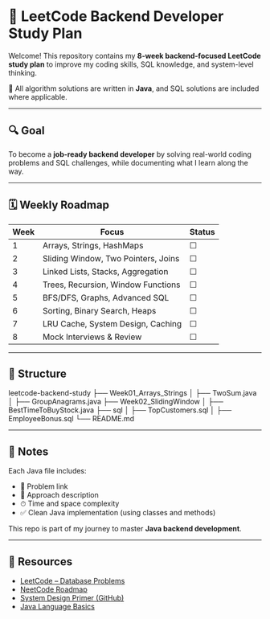 # 🧠 LeetCode Backend Developer Study Plan

Welcome! This repository contains my **8-week backend-focused LeetCode study plan** to improve my coding skills, SQL knowledge, and system-level thinking.

📝 All algorithm solutions are written in **Java**, and SQL solutions are included where applicable.

---

## 🔍 Goal

To become a **job-ready backend developer** by solving real-world coding problems and SQL challenges, while documenting what I learn along the way.

---

## 🗓️ Weekly Roadmap

| Week | Focus                                     | Status |
|------|-------------------------------------------|--------|
| 1    | Arrays, Strings, HashMaps                 | ☐      |
| 2    | Sliding Window, Two Pointers, Joins       | ☐      |
| 3    | Linked Lists, Stacks, Aggregation         | ☐      |
| 4    | Trees, Recursion, Window Functions        | ☐      |
| 5    | BFS/DFS, Graphs, Advanced SQL             | ☐      |
| 6    | Sorting, Binary Search, Heaps             | ☐      |
| 7    | LRU Cache, System Design, Caching         | ☐      |
| 8    | Mock Interviews & Review                  | ☐      |

---

## 📁 Structure

leetcode-backend-study
├── Week01_Arrays_Strings
│ ├── TwoSum.java
│ ├── GroupAnagrams.java
├── Week02_SlidingWindow
│ ├── BestTimeToBuyStock.java
├── sql
│ ├── TopCustomers.sql
│ ├── EmployeeBonus.sql
└── README.md

---

## 💾 Notes

Each Java file includes:
- 🔗 Problem link
- 📌 Approach description
- ⏱ Time and space complexity
- ✅ Clean Java implementation (using classes and methods)

This repo is part of my journey to master **Java backend development**.

---

## 🚀 Resources

- [LeetCode – Database Problems](https://leetcode.com/problemset/database/)
- [NeetCode Roadmap](https://neetcode.io/)
- [System Design Primer (GitHub)](https://github.com/donnemartin/system-design-primer)
- [Java Language Basics](https://docs.oracle.com/javase/tutorial/)
